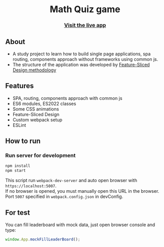 <h1 align="center">Math Quiz game</h1>
<h3 align="center">
    <a href="https://slice312.github.io/zeon-module-2_MathQuiz/">Visit the live app</a>
</h3>

## About
- A study project to learn how to build single page applications, spa routing, components approach without frameworks using common js.
- The structure of the application was developed by [Feature-Sliced Design methodology](https://feature-sliced.design/en/)

## Features
- SPA, routing, components approach with common js
- ES6 modules, ES2022 classes
- Some CSS animations
- Feature-Sliced Design
- Custom webpack setup
- ESLint

## How to run
### Run server for development
```sh
npm install
npm start
```
This script run `webpack-dev-server` and auto open browser with `https://localhost:5007`.  
If no browser is opened, you must manually open this URL in the browser.  
Port `5007` specified in `webpack.config.json` in devConfig.

## For test
You can fill leaderboard with mock data, just open browser console and type:
```js
window.App.mockFillLeaderBoard();
```
